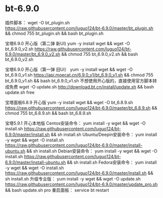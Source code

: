 # bt-6.9.0
插件脚本：
wget -O bt_plugin.sh https://raw.githubusercontent.com/luguo124/bt-6.9.0/master/bt_plugin.sh && chmod 755 bt_plugin.sh && bash bt_plugin.sh

宝塔6.9.0 开心版（第二弹 新UI)
yum -y install wget && wget -O bt_6.9.0_v2.sh https://raw.githubusercontent.com/luguo124/bt-6.9.0/master/bt_6.9.0_v2.sh && chmod 755 bt_6.9.0_v2.sh && bash bt_6.9.0_v2.sh

宝塔6.9.0 开心版（第一弹 旧UI）
yum -y install wget && wget -O bt_6.9.0_v1.sh https://api.moecat.cn/6.9.0_v1/bt_6.9.0_v1.sh && chmod 755 bt_6.9.0_v1.sh && bash bt_6.9.0_v1.sh
不想使用开心版的，直接使用官方脚本转成免费
wget -O update.sh http://download.bt.cn/install/update.sh && bash update.sh free

宝塔面板6.8.9 开心版
yum -y install wget && wget -O bt_6.8.9.sh https://raw.githubusercontent.com/luguo124/bt-6.9.0/master/bt_6.8.9.sh && chmod 755 bt_6.8.9.sh && bash bt_6.8.9.sh

宝塔5.9.1 开心本地版
Centos安装命令：
yum install -y wget && wget -O install.sh https://raw.githubusercontent.com/luguo124/bt-6.9.0/master/install.sh && sh install.sh
Ubuntu/Deepin安装命令：
yum install -y wget && wget -O install.sh https://raw.githubusercontent.com/luguo124/bt-6.9.0/master/install-ubuntu.sh && sh install.sh
Debian安装命令：
yum install -y wget && wget -O install.sh https://raw.githubusercontent.com/luguo124/bt-6.9.0/master/install-ubuntu.sh && sh install.sh
Fedora安装命令：
yum install -y wget && wget -O install.sh https://raw.githubusercontent.com/luguo124/bt-6.9.0/master/install.sh && sh install.sh
升级专业版：
yum install -y wget && wget -O update.sh https://raw.githubusercontent.com/luguo124/bt-6.9.0/master/update_pro.sh && bash update.sh pro
重启面板：
service bt restart

